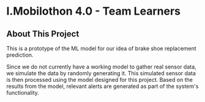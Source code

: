 # I.Mobilothon 4.0 - Team Learners

## About This Project

This is a prototype of the ML model for our idea of brake shoe replacement prediction.

Since we do not currently have a working model to gather real sensor data, we simulate the data by randomly generating it. This simulated sensor data is then processed using the model designed for this project. Based on the results from the model, relevant alerts are generated as part of the system's functionality.

